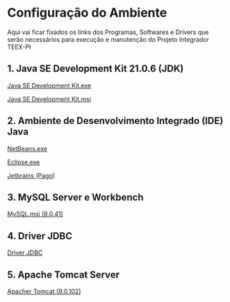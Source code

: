 
# Configuração do Ambiente
Aqui vai ficar fixados os links dos Programas, Softwares e Drivers que serão necessários para execução e manutenção do Projeto Integrador TEEX-PI


## 1. Java SE Development Kit 21.0.6 (JDK)
[Java SE Development Kit.exe](https://download.oracle.com/java/21/latest/jdk-21_windows-x64_bin.exe)

[Java SE Development Kit.msi](https://download.oracle.com/java/21/latest/jdk-21_windows-x64_bin.msi)

## 2. Ambiente de Desenvolvimento Integrado (IDE) Java 

[NetBeans.exe](https://dlcdn.apache.org/netbeans/netbeans-installers/25/Apache-NetBeans-25-bin-windows-x64.exe)

[Eclipse.exe](https://www.eclipse.org/downloads/download.php?file=/oomph/epp/2025-03/R/eclipse-inst-jre-win64.exe&mirror_id=576)

[Jetbrains (Pago)](https://www.jetbrains.com/)

## 3. MySQL Server e Workbench

[MySQL.msi (8.0.41)](https://dev.mysql.com/get/Downloads/MySQLInstaller/mysql-installer-community-8.0.41.0.msi)

## 4. Driver JDBC

[Driver JDBC](https://dev.mysql.com/get/Downloads/Connector-J/mysql-connector-j-9.2.0.zip)

## 5. Apache Tomcat Server

[Apacher Tomcat (9.0.102)](https://dlcdn.apache.org/tomcat/tomcat-9/v9.0.102/bin/apache-tomcat-9.0.102.exe](https://dlcdn.apache.org/tomcat/tomcat-9/v9.0.102/bin/apache-tomcat-9.0.102.zip))

